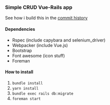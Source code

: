 ### Simple CRUD Vue-Rails app

See how i build this in the [commit history](https://github.com/philiplambok/crud-vue-rails/commits/master)

#### Dependencies

- Rspec (include capybara and selenium_driver)
- Webpacker (include Vue.js)
- Bootstrap
- Font awesome (icon stuff)
- Foreman

#### How to install

1. `bundle install`
2. `yarn install`
3. `bundle exec rails db:migrate`
4. `foreman start`
